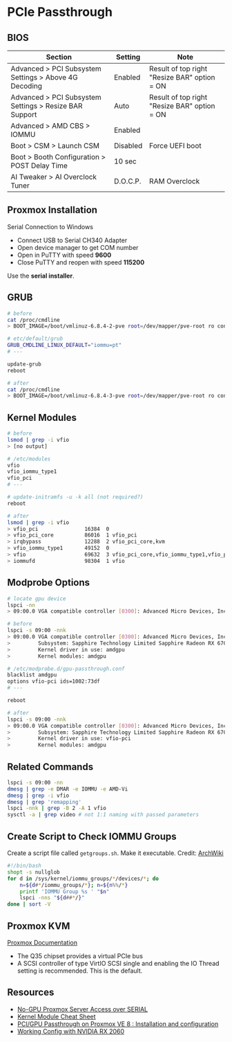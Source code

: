# PCIe Passthrough

## BIOS

Section|Setting|Note
-|-|-
Advanced > PCI Subsystem Settings > Above 4G Decoding|Enabled|Result of top right "Resize BAR" option = ON
Advanced > PCI Subsystem Settings > Resize BAR Support|Auto|Result of top right "Resize BAR" option = ON
Advanced > AMD CBS > IOMMU|Enabled
Boot > CSM > Launch CSM|Disabled|Force UEFI boot
Boot > Booth Configuration > POST Delay Time|10 sec
AI Tweaker > AI Overclock Tuner|D.O.C.P.|RAM Overclock

## Proxmox Installation

Serial Connection to Windows

- Connect USB to Serial CH340 Adapter
- Open device manager to get COM number
- Open in PuTTY with speed **9600**
- Close PuTTY and reopen with speed **115200**

Use the **serial installer**.

## GRUB

```sh
# before
cat /proc/cmdline
> BOOT_IMAGE=/boot/vmlinuz-6.8.4-2-pve root=/dev/mapper/pve-root ro console=ttyS0,115200 quiet

# etc/default/grub
GRUB_CMDLINE_LINUX_DEFAULT="iommu=pt"
# ---

update-grub
reboot

# after
cat /proc/cmdline
> BOOT_IMAGE=/boot/vmlinuz-6.8.4-3-pve root=/dev/mapper/pve-root ro console=ttyS0,115200 iommu=pt
```

## Kernel Modules

```sh
# before
lsmod | grep -i vfio
> [no output]

# /etc/modules
vfio
vfio_iommu_type1
vfio_pci
# ---

# update-initramfs -u -k all (not required?)
reboot

# after
lsmod | grep -i vfio
> vfio_pci               16384  0
> vfio_pci_core          86016  1 vfio_pci
> irqbypass              12288  2 vfio_pci_core,kvm
> vfio_iommu_type1       49152  0
> vfio                   69632  3 vfio_pci_core,vfio_iommu_type1,vfio_pci
> iommufd                98304  1 vfio
```

## Modprobe Options

```sh
# locate gpu device
lspci -nn
> 09:00.0 VGA compatible controller [0300]: Advanced Micro Devices, Inc. [AMD/ATI] Navi 22 [Radeon RX 6700/6700 XT/6750 XT / 6800M/6850M XT] [1002:73df] (rev df)

# before
lspci -s 09:00 -nnk
> 09:00.0 VGA compatible controller [0300]: Advanced Micro Devices, Inc. [AMD/ATI] Navi 22 [Radeon RX 6700/6700 XT/6750 XT / 6800M/6850M XT] [1002:73df] (rev df)
>         Subsystem: Sapphire Technology Limited Sapphire Radeon RX 6700 [1da2:e445]
>         Kernel driver in use: amdgpu
>         Kernel modules: amdgpu

# /etc/modprobe.d/gpu-passthrough.conf   
blacklist amdgpu
options vfio-pci ids=1002:73df
# ---

reboot

# after
lspci -s 09:00 -nnk
> 09:00.0 VGA compatible controller [0300]: Advanced Micro Devices, Inc. [AMD/ATI] Navi 22 [Radeon RX 6700/6700 XT/6750 XT / 6800M/6850M XT] [1002:73df] (rev df)
>         Subsystem: Sapphire Technology Limited Sapphire Radeon RX 6700 [1da2:e445]
>         Kernel driver in use: vfio-pci
>         Kernel modules: amdgpu
```

## Related Commands

```sh
lspci -s 09:00 -nn
dmesg | grep -e DMAR -e IOMMU -e AMD-Vi
dmesg | grep -i vfio
dmesg | grep 'remapping'
lspci -nnk | grep -B 2 -A 1 vfio
sysctl -a | grep video # not 1:1 naming with passed parameters
```

## Create Script to Check IOMMU Groups

Create a script file called `getgroups.sh`. Make it executable. Credit: [ArchWiki](https://wiki.archlinux.org/title/PCI_passthrough_via_OVMF#Ensuring_that_the_groups_are_valid)

```sh
#!/bin/bash
shopt -s nullglob
for d in /sys/kernel/iommu_groups/*/devices/*; do
    n=${d#*/iommu_groups/*}; n=${n%%/*}
    printf 'IOMMU Group %s ' "$n"
    lspci -nns "${d##*/}"
done | sort -V
```

## Proxmox KVM

[Proxmox Documentation](https://192.168.0.3:8006/pve-docs/pve-admin-guide.html#_emulated_devices_and_paravirtualized_devices)

- The Q35 chipset provides a virtual PCIe bus
- A SCSI controller of type VirtIO SCSI single and enabling the IO Thread setting is recommended. This is the default.

## Resources

- [No-GPU Proxmox Server Access over SERIAL](https://www.youtube.com/watch?v=ycue2GGh_dk)
- [Kernel Module Cheat Sheet](https://drive.google.com/file/d/1rPTKi_b7EFqKTMylH64b3Dg9W0N_XIhO/view)
- [PCI/GPU Passthrough on Proxmox VE 8 : Installation and configuration](https://forum.proxmox.com/threads/pci-gpu-passthrough-on-proxmox-ve-8-installation-and-configuration.130218/)
- [Working Config with NVIDIA RX 2060](https://github.com/VincentSaelzler/hyper-homelab/blob/main/docs/pcie-passthrough.md)
